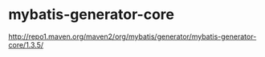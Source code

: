 # mybatis-generator-core
http://repo1.maven.org/maven2/org/mybatis/generator/mybatis-generator-core/1.3.5/
